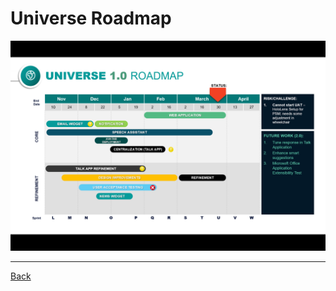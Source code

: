 # Universe Roadmap
![Universe Roadmap](../overarching/images/roadmap-slide-10.png)

<hr>

[Back](../readme.md)
